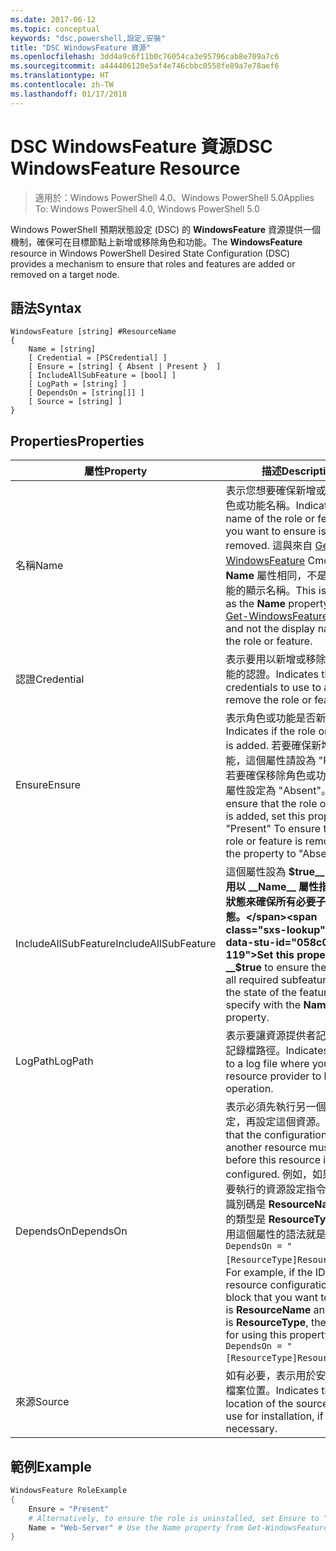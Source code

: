 ```yaml
---
ms.date: 2017-06-12
ms.topic: conceptual
keywords: "dsc,powershell,設定,安裝"
title: "DSC WindowsFeature 資源"
ms.openlocfilehash: 3dd4a9c6f11b0c76054ca3e95796cab8e709a7c6
ms.sourcegitcommit: a444406120e5af4e746cbbc0558fe89a7e78aef6
ms.translationtype: HT
ms.contentlocale: zh-TW
ms.lasthandoff: 01/17/2018
---
```

# <a name="dsc-windowsfeature-resource"></a><span data-ttu-id="058c0-103">DSC WindowsFeature 資源</span><span class="sxs-lookup"><span data-stu-id="058c0-103">DSC WindowsFeature Resource</span></span>

> <span data-ttu-id="058c0-104">適用於：Windows PowerShell 4.0、Windows PowerShell 5.0</span><span class="sxs-lookup"><span data-stu-id="058c0-104">Applies To: Windows PowerShell 4.0, Windows PowerShell 5.0</span></span>

<span data-ttu-id="058c0-105">Windows PowerShell 預期狀態設定 (DSC) 的 **WindowsFeature** 資源提供一個機制，確保可在目標節點上新增或移除角色和功能。</span><span class="sxs-lookup"><span data-stu-id="058c0-105">The **WindowsFeature** resource in Windows PowerShell Desired State Configuration (DSC) provides a mechanism to ensure that roles and features are added or removed on a target node.</span></span>

## <a name="syntax"></a><span data-ttu-id="058c0-106">語法</span><span class="sxs-lookup"><span data-stu-id="058c0-106">Syntax</span></span>

```
WindowsFeature [string] #ResourceName
{
    Name = [string]
    [ Credential = [PSCredential] ]
    [ Ensure = [string] { Absent | Present }  ]
    [ IncludeAllSubFeature = [bool] ]
    [ LogPath = [string] ]
    [ DependsOn = [string[]] ]
    [ Source = [string] ]
}
```

## <a name="properties"></a><span data-ttu-id="058c0-107">Properties</span><span class="sxs-lookup"><span data-stu-id="058c0-107">Properties</span></span>

|  <span data-ttu-id="058c0-108">屬性</span><span class="sxs-lookup"><span data-stu-id="058c0-108">Property</span></span>  |  <span data-ttu-id="058c0-109">描述</span><span class="sxs-lookup"><span data-stu-id="058c0-109">Description</span></span>   | 
|---|---| 
| <span data-ttu-id="058c0-110">名稱</span><span class="sxs-lookup"><span data-stu-id="058c0-110">Name</span></span>| <span data-ttu-id="058c0-111">表示您想要確保新增或移除的角色或功能名稱。</span><span class="sxs-lookup"><span data-stu-id="058c0-111">Indicates the name of the role or feature that you want to ensure is added or removed.</span></span> <span data-ttu-id="058c0-112">這與來自 [Get-WindowsFeature](/powershell/module/servermanager/Get-WindowsFeature) Cmdlet 的 __Name__ 屬性相同，不是角色或功能的顯示名稱。</span><span class="sxs-lookup"><span data-stu-id="058c0-112">This is the same as the __Name__ property from the [Get-WindowsFeature](/powershell/module/servermanager/Get-WindowsFeature) cmdlet, and not the display name of the role or feature.</span></span>| 
| <span data-ttu-id="058c0-113">認證</span><span class="sxs-lookup"><span data-stu-id="058c0-113">Credential</span></span>| <span data-ttu-id="058c0-114">表示要用以新增或移除角色或功能的認證。</span><span class="sxs-lookup"><span data-stu-id="058c0-114">Indicates the credentials to use to add or remove the role or feature.</span></span>| 
| <span data-ttu-id="058c0-115">Ensure</span><span class="sxs-lookup"><span data-stu-id="058c0-115">Ensure</span></span>| <span data-ttu-id="058c0-116">表示角色或功能是否新增。</span><span class="sxs-lookup"><span data-stu-id="058c0-116">Indicates if the role or feature is added.</span></span> <span data-ttu-id="058c0-117">若要確保新增角色或功能，這個屬性請設為 "Present"。若要確保移除角色或功能，請將屬性設定為 "Absent"。</span><span class="sxs-lookup"><span data-stu-id="058c0-117">To ensure that the role or feature is added, set this property to "Present" To ensure that the role or feature is removed, set the property to "Absent".</span></span>| 
| <span data-ttu-id="058c0-118">IncludeAllSubFeature</span><span class="sxs-lookup"><span data-stu-id="058c0-118">IncludeAllSubFeature</span></span>| <span data-ttu-id="058c0-119">這個屬性設為 __$true__ 可讓您使用以 __Name__ 屬性指定的功能狀態來確保所有必要子功能的狀態。</span><span class="sxs-lookup"><span data-stu-id="058c0-119">Set this property to __$true__ to ensure the state of all required subfeatures with the state of the feature you specify with the __Name__ property.</span></span>| 
| <span data-ttu-id="058c0-120">LogPath</span><span class="sxs-lookup"><span data-stu-id="058c0-120">LogPath</span></span>| <span data-ttu-id="058c0-121">表示要讓資源提供者記錄作業的記錄檔路徑。</span><span class="sxs-lookup"><span data-stu-id="058c0-121">Indicates the path to a log file where you want the resource provider to log the operation.</span></span>| 
| <span data-ttu-id="058c0-122">DependsOn</span><span class="sxs-lookup"><span data-stu-id="058c0-122">DependsOn</span></span>| <span data-ttu-id="058c0-123">表示必須先執行另一個資源的設定，再設定這個資源。</span><span class="sxs-lookup"><span data-stu-id="058c0-123">Indicates that the configuration of another resource must run before this resource is configured.</span></span> <span data-ttu-id="058c0-124">例如，如果第一個想要執行的資源設定指令碼區塊的識別碼是 __ResourceName__，而它的類型是 __ResourceType__，則使用這個屬性的語法就是 `DependsOn = "[ResourceType]ResourceName"`。</span><span class="sxs-lookup"><span data-stu-id="058c0-124">For example, if the ID of the resource configuration script block that you want to run first is __ResourceName__ and its type is __ResourceType__, the syntax for using this property is `DependsOn = "[ResourceType]ResourceName"`.</span></span>| 
| <span data-ttu-id="058c0-125">來源</span><span class="sxs-lookup"><span data-stu-id="058c0-125">Source</span></span>| <span data-ttu-id="058c0-126">如有必要，表示用於安裝的來源檔案位置。</span><span class="sxs-lookup"><span data-stu-id="058c0-126">Indicates the location of the source file to use for installation, if necessary.</span></span>| 

## <a name="example"></a><span data-ttu-id="058c0-127">範例</span><span class="sxs-lookup"><span data-stu-id="058c0-127">Example</span></span>
```powershell
WindowsFeature RoleExample
{
    Ensure = "Present" 
    # Alternatively, to ensure the role is uninstalled, set Ensure to "Absent"
    Name = "Web-Server" # Use the Name property from Get-WindowsFeature  
}
```

